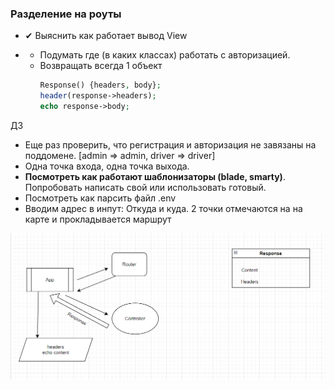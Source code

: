 ### Разделение на роуты
- ✔ Выяснить как работает вывод View

- 
  - Подумать где (в каких классах) работать с авторизацией.
  - Возвращать всегда 1 объект
    ```php
    Response() {headers, body};
    header(response->headers);
    echo response->body;
    ```

ДЗ
- Еще раз проверить, что регистрация и авторизация не завязаны на поддомене. [admin => admin, driver => driver]
- Одна точка входа, одна точка выхода.
- **Посмотреть как работают шаблонизаторы (blade, smarty)**. Попробовать написать свой или использовать готовый.
- Посмотреть как парсить файл .env
- Вводим адрес в инпут: Откуда и куда. 2 точки отмечаются на на карте и прокладывается маршрут

![img.png](img.png)